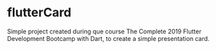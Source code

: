 # flutterCard
Simple project created during que course The Complete 2019 Flutter Development Bootcamp with Dart, to create a simple presentation card.

